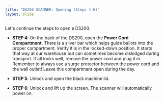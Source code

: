 ```yaml
---
title: "DS200 SCANNER: Opening (Steps 4-6)"
layout: slide
---
```


Let's continue the steps to open a DS200.

- **STEP 4**: On the back of the DS200, open the **Power Cord Compartment**. There is a silver bar which helps guide ballots into the proper compartment. Verify it is in the locked-down position. It starts that way at our warehouse but can sometimes become dislodged during transport. If all looks well, remove the power cord and plug it in. Remember to always use a surge protector between the power cord and the wall outlet! Leave this compartment open during the day.

- **STEP 5**: Unlock and open the black machine lid.

- **STEP 6**: Unlock and lift up the screen. The scanner will automatically power on.
